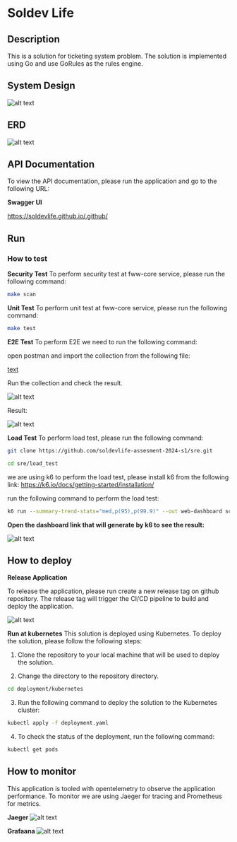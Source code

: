 # Soldev Life

## Description

This is a solution for ticketing system problem. The solution is implemented using Go and use GoRules as the rules engine.

## System Design
![alt text](image.png)

## ERD
![alt text](image-1.png)

## API Documentation

To view the API documentation, please run the application and go to the following URL:

**Swagger UI**

https://soldevlife.github.io/.github/

## Run
### How to test

**Security Test**
To perform security test at fww-core service, please run the following command:
```bash
make scan
```
**Unit Test**
To perform unit test at fww-core service, please run the following command:
```bash
make test
```

**E2E Test**
To perform E2E we need to run the following command:

open postman and import the collection from the following file:

[text](soldevlife.postman_collection.json)

Run the collection and check the result.

![alt text](image-2.png)


Result:

![alt text](image-4.png)

**Load Test**
To perform load test, please run the following command:
```bash
git clone https://github.com/soldevlife-assesment-2024-s1/sre.git
```

```bash
cd sre/load_test
```

we are using k6 to perform the load test, please install k6 from the following link:
https://k6.io/docs/getting-started/installation/


run the following command to perform the load test:
```bash
k6 run --summary-trend-stats="med,p(95),p(99.9)" --out web-dashboard script.js
```

**Open the dashboard link that will generate by k6 to see the result:**

![alt text](image-3.png)


## How to deploy

**Release Application**

To release the application, please run create a new release tag on github repository. The release tag will trigger the CI/CD pipeline to build and deploy the application.

![alt text](image-5.png)

**Run at kubernetes**
This solution is deployed using Kubernetes. To deploy the solution, please follow the following steps:

1. Clone the repository to your local machine that will be used to deploy the solution.

2. Change the directory to the repository directory.

```bash
cd deployment/kubernetes
```

3. Run the following command to deploy the solution to the Kubernetes cluster:


```bash
kubectl apply -f deployment.yaml
```

4. To check the status of the deployment, run the following command:

```bash
kubectl get pods
```

## How to monitor

This application is tooled with opentelemetry to observe the application performance. To monitor we are using Jaeger for tracing and Prometheus for metrics.

**Jaeger**
![alt text](image-6.png)

**Grafaana**
![alt text](image-7.png)